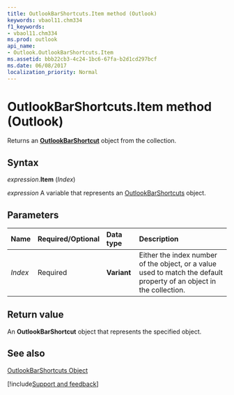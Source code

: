 ```yaml
---
title: OutlookBarShortcuts.Item method (Outlook)
keywords: vbaol11.chm334
f1_keywords:
- vbaol11.chm334
ms.prod: outlook
api_name:
- Outlook.OutlookBarShortcuts.Item
ms.assetid: bbb22cb3-4c24-1bc6-67fa-b2d1cd297bcf
ms.date: 06/08/2017
localization_priority: Normal
---
```



# OutlookBarShortcuts.Item method (Outlook)

Returns an  **[OutlookBarShortcut](Outlook.OutlookBarShortcut.md)** object from the collection.


## Syntax

_expression_.**Item** (_Index_)

_expression_ A variable that represents an [OutlookBarShortcuts](Outlook.OutlookBarShortcuts.md) object.


## Parameters



|Name|Required/Optional|Data type|Description|
|:-----|:-----|:-----|:-----|
| _Index_|Required| **Variant**|Either the index number of the object, or a value used to match the default property of an object in the collection.|

## Return value

An  **OutlookBarShortcut** object that represents the specified object.


## See also


[OutlookBarShortcuts Object](Outlook.OutlookBarShortcuts.md)

[!include[Support and feedback](~/includes/feedback-boilerplate.md)]